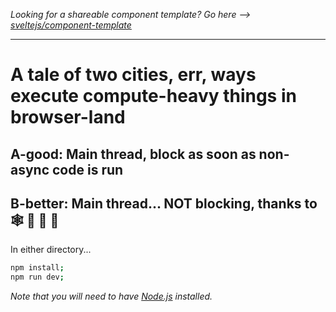 _Looking for a shareable component template? Go here --> [sveltejs/component-template](https://github.com/sveltejs/component-template)_

---

# A tale of two cities, err, ways execute compute-heavy things in browser-land

## A-good: Main thread, block as soon as non-async code is run

## B-better: Main thread... NOT blocking, thanks to 🕸️ 👷 👷 👷

In either directory...

```bash
npm install;
npm run dev;
```

_Note that you will need to have [Node.js](https://nodejs.org) installed._
